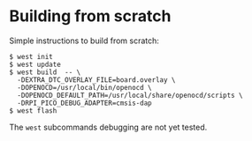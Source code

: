 # Building from scratch

Simple instructions to build from scratch:

```
$ west init
$ west update
$ west build  -- \
  -DEXTRA_DTC_OVERLAY_FILE=board.overlay \
  -DOPENOCD=/usr/local/bin/openocd \
  -DOPENOCD_DEFAULT_PATH=/usr/local/share/openocd/scripts \
  -DRPI_PICO_DEBUG_ADAPTER=cmsis-dap
$ west flash
```

The `west` subcommands debugging are not yet tested.

